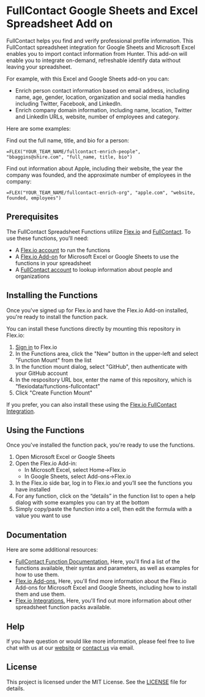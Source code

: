 # FullContact Google Sheets and Excel Spreadsheet Add on

FullContact helps you find and verify professional profile information. This FullContact spreadsheet integration for Google Sheets and Microsoft Excel enables you to import contact information from Hunter. This add-on will enable you to integrate on-demand, refreshable identify data without leaving your spreadsheet.

For example, with this Excel and Google Sheets add-on you can:

* Enrich person contact information based on email address, including name, age, gender, location, organization and social media handles including Twitter, Facebook, and LinkedIn.
* Enrich company domain information, including name, location, Twitter and LinkedIn URLs, website, number of employees and category.

Here are some examples:

Find out the full name, title, and bio for a person:
```
=FLEX("YOUR_TEAM_NAME/fullcontact-enrich-people", "bbaggins@shire.com", "full_name, title, bio")
```

Find out information about Apple, including their website, the year the company was founded, and the approximate number of employees in the company:
```
=FLEX("YOUR_TEAM_NAME/fullcontact-enrich-org", "apple.com", "website, founded, employees")
```

## Prerequisites

The FullContact Spreadsheet Functions utilize [Flex.io](https://www.flex.io) and [FullContact](https://www.fullcontact.com). To use these functions, you'll need:

* A [Flex.io account](https://www.flex.io/app/signup) to run the functions
* A [Flex.io Add-on](https://www.flex.io/add-ons) for Microsoft Excel or Google Sheets to use the functions in your spreadsheet
* A [FullContact account](https://www.fullcontact.com/pricing-plans/) to lookup information about people and organizations

## Installing the Functions

Once you've signed up for Flex.io and have the Flex.io Add-on installed, you're ready to install the function pack.

You can install these functions directly by mounting this repository in Flex.io:

1. [Sign in](https://www.flex.io/app/signin) to Flex.io
2. In the Functions area, click the "New" button in the upper-left and select "Function Mount" from the list
3. In the function mount dialog, select "GitHub", then authenticate with your GitHub account
4. In the respository URL box, enter the name of this repository, which is "flexiodata/functions-fullcontact"
5. Click "Create Function Mount"

If you prefer, you can also install these using the [Flex.io FullContact Integration](https://www.flex.io/integrations/fullcontact).

## Using the Functions

Once you've installed the function pack, you're ready to use the functions.

1. Open Microsoft Excel or Google Sheets
2. Open the Flex.io Add-in:
   - In Microsoft Excel, select Home->Flex.io
   - In Google Sheets, select Add-ons->Flex.io
3. In the Flex.io side bar, log in to Flex.io and you’ll see the functions you have installed
4. For any function, click on the “details” in the function list to open a help dialog with some examples you can try at the bottom
5. Simply copy/paste the function into a cell, then edit the formula with a value you want to use

## Documentation

Here are some additional resources:

* [FullContact Function Documentation.](https://www.flex.io/integrations/fullcontact#functions-and-syntax) Here, you'll find a list of the functions available, their syntax and parameters, as well as examples for how to use them.
* [Flex.io Add-ons.](https://www.flex.io/add-ons) Here, you'll find more information about the Flex.io Add-ons for Microsoft Excel and Google Sheets, including how to install them and use them.
* [Flex.io Integrations.](https://www.flex.io/integrations) Here, you'll find out more information about other spreadsheet function packs available.

## Help

If you have question or would like more information, please feel free to live chat with us at our [website](https://www.flex.io) or [contact us](https://www.flex.io/about#contact-us) via email.

## License

This project is licensed under the MIT License. See the [LICENSE](LICENSE) file for details.

